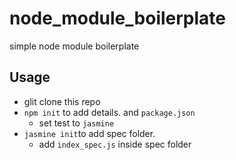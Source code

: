 # node_module_boilerplate
simple node module boilerplate

## Usage
- glit clone this repo 
- `npm init` to add details. and `package.json` 
  - set test to `jasmine`   
- `jasmine init`to add spec folder.
  - add `index_spec.js` inside spec folder   

